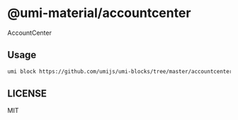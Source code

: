 # @umi-material/accountcenter

AccountCenter

## Usage

```sh
umi block https://github.com/umijs/umi-blocks/tree/master/accountcenter
```

## LICENSE

MIT
